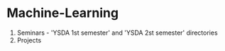 # Machine-Learning
1. Seminars - 'YSDA 1st semester' and 'YSDA 2st semester' directories
2. Projects
